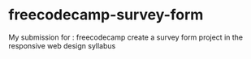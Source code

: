 # freecodecamp-survey-form
My submission for : freecodecamp create a survey form project in the responsive web design syllabus

